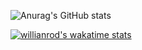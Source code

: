 ![Anurag's GitHub stats](https://github-readme-stats.vercel.app/api?username=silencekillsdesign&show_icons=true&theme=tokyonight)

[![willianrod's wakatime stats](https://github-readme-stats.vercel.app/api/wakatime?username=willianrod)](https://github.com/silencekillsdesign/github-readme-stats)
<!--
**silencekillsdesign/silencekillsdesign** is a ✨ _special_ ✨ repository because its `README.md` (this file) appears on your GitHub profile.

Here are some ideas to get you started:

- 🔭 I’m currently working on ...
🌱 I’m currently learning Nuxt 3, Strapi, Pinia
- 👯 I’m looking to collaborate on ...
- 🤔 I’m looking for help with ...
- 💬 Ask me about ...
- 📫 How to reach me: ...
- 😄 Pronouns: ...
- ⚡ Fun fact: ...
-->
